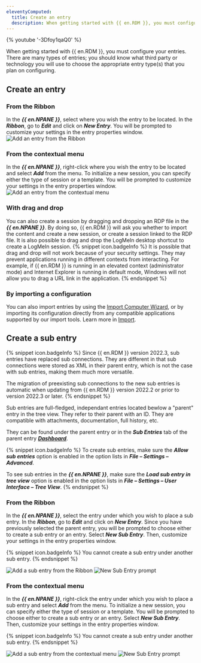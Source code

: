 ```yaml
---
eleventyComputed:
  title: Create an entry
  description: When getting started with {{ en.RDM }}, you must configure your entries. There are many types of entries; you should know what third party or technology you will use to choose the appropriate entry type(s) that you plan on configuring.
---
```

{% youtube '-3Dfoy1qaQ0' %}

When getting started with {{ en.RDM }}, you must configure your entries. There are many types of entries; you should know what third party or technology you will use to choose the appropriate entry type(s) that you plan on configuring.

## Create an entry

### From the Ribbon

In the ***{{ en.NPANE }}***, select where you wish the entry to be located. In the ***Ribbon***, go to ***Edit*** and click on ***New Entry***. You will be prompted to customize your settings in the entry properties window.
![Add an entry from the Ribbon](https://cdnweb.devolutions.net/docs/docs_en_rdm_windows_RDMWin2182.png)

### From the contextual menu

In the ***{{ en.NPANE }}***, right-click where you wish the entry to be located and select ***Add*** from the menu. To initialize a new session, you can specify either the type of session or a template. You will be prompted to customize your settings in the entry properties window.
![Add an entry from the contextual menu](https://cdnweb.devolutions.net/docs/docs_en_rdm_windows_RDMWin2181.png)

### With drag and drop

You can also create a session by dragging and dropping an RDP file in the ***{{ en.NPANE }}***. By doing so, {{ en.RDM }} will ask you whether to import the content and create a new session, or create a session linked to the RDP file. It is also possible to drag and drop the LogMeIn desktop shortcut to create a LogMeIn session.
{% snippet icon.badgeInfo %}
It is possible that drag and drop will not work because of your security settings. They may prevent applications running in different contexts from interacting. For example, if {{ en.RDM }} is running in an elevated context (administrator mode) and Internet Explorer is running in default mode, Windows will not allow you to drag a URL link in the application.
{% endsnippet %}

### By importing a configuration

You can also import entries by using the [Import Computer Wizard](/rdm/windows/commands/file/import/computer-wizard/), or by importing its configuration directly from any compatible applications supported by our import tools. Learn more in [Import](/rdm/windows/commands/file/import/).

## Create a sub entry

{% snippet icon.badgeInfo %}
Since {{ en.RDM }} version 2022.3, sub entries have replaced sub connections. They are different in that sub connections were stored as XML in their parent entry, which is not the case with sub entries, making them much more versatile.

The migration of preexisting sub connections to the new sub entries is automatic when updating from {{ en.RDM }} version 2022.2 or prior to version 2022.3 or later.
{% endsnippet %}

Sub entries are full-fledged, independant entries located bewlow a "parent" entry in the tree view. They refer to their parent with an ID. They are compatible with attachments, documentation, full history, etc.

They can be found under the parent entry or in the ***Sub Entries*** tab of the parent entry [***Dashboard***](/rdm/windows/user-interface/content-area/dashboards/).

{% snippet icon.badgeInfo %}
To create sub entries, make sure the ***Allow sub entries*** option is enabled in the option lists in ***File – Settings – Advanced***.

To see sub entries in the ***{{ en.NPANE }}***, make sure the ***Load sub entry in tree view*** option is enabled in the option lists in ***File – Settings – User Interface – Tree View***.
{% endsnippet %}

### From the Ribbon

In the ***{{ en.NPANE }}***, select the entry under which you wish to place a sub entry. In the ***Ribbon***, go to ***Edit*** and click on ***New Entry***. Since you have previously selected the parent entry, you will be prompted to choose either to create a sub entry or an entry. Select ***New Sub Entry***. Then, customize your settings in the entry properties window.

{% snippet icon.badgeInfo %}
You cannot create a sub entry under another sub entry.
{% endsnippet %}

![Add a sub entry from the Ribbon](https://cdnweb.devolutions.net/docs/docs_en_rdm_windows_RDMWin2182.png)
![New Sub Entry prompt](https://cdnweb.devolutions.net/docs/docs_en_rdm_windows_RDMWin2184.png)

### From the contextual menu

In the ***{{ en.NPANE }}***, right-click the entry under which you wish to place a sub entry and select ***Add*** from the menu. To initialize a new session, you can specify either the type of session or a template. You will be prompted to choose either to create a sub entry or an entry. Select ***New Sub Entry***. Then, customize your settings in the entry properties window.

{% snippet icon.badgeInfo %}
You cannot create a sub entry under another sub entry.
{% endsnippet %}

![Add a sub entry from the contextual menu](https://cdnweb.devolutions.net/docs/docs_en_rdm_windows_RDMWin2183.png)
![New Sub Entry prompt](https://cdnweb.devolutions.net/docs/docs_en_rdm_windows_RDMWin2184.png)
